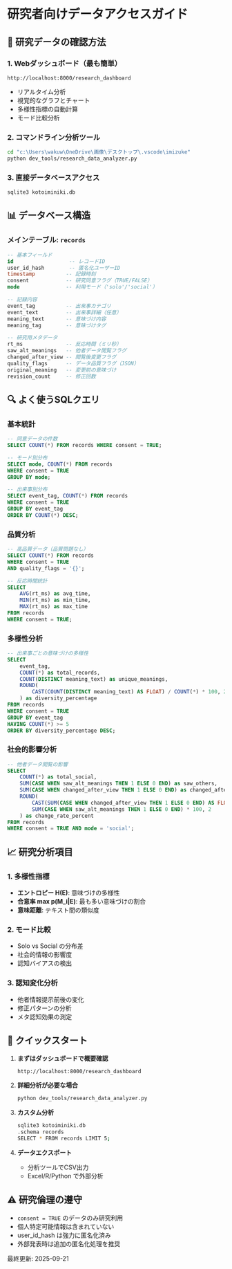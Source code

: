 # 研究者向けデータアクセスガイド

## 🔬 研究データの確認方法

### 1. **Webダッシュボード（最も簡単）**
```
http://localhost:8000/research_dashboard
```
- リアルタイム分析
- 視覚的なグラフとチャート
- 多様性指標の自動計算
- モード比較分析

### 2. **コマンドライン分析ツール**
```bash
cd "c:\Users\wakuw\OneDrive\画像\デスクトップ\.vscode\imizuke"
python dev_tools/research_data_analyzer.py
```

### 3. **直接データベースアクセス**
```bash
sqlite3 kotoiminiki.db
```

## 📊 データベース構造

### メインテーブル: `records`
```sql
-- 基本フィールド
id                  -- レコードID
user_id_hash        -- 匿名化ユーザーID
timestamp          -- 記録時刻
consent            -- 研究同意フラグ（TRUE/FALSE）
mode               -- 利用モード（'solo'/'social'）

-- 記録内容
event_tag          -- 出来事カテゴリ
event_text         -- 出来事詳細（任意）
meaning_text       -- 意味づけ内容
meaning_tag        -- 意味づけタグ

-- 研究用メタデータ
rt_ms              -- 反応時間（ミリ秒）
saw_alt_meanings   -- 他者データ閲覧フラグ
changed_after_view -- 閲覧後変更フラグ
quality_flags      -- データ品質フラグ（JSON）
original_meaning   -- 変更前の意味づけ
revision_count     -- 修正回数
```

## 🔍 よく使うSQLクエリ

### 基本統計
```sql
-- 同意データの件数
SELECT COUNT(*) FROM records WHERE consent = TRUE;

-- モード別分布
SELECT mode, COUNT(*) FROM records 
WHERE consent = TRUE 
GROUP BY mode;

-- 出来事別分布
SELECT event_tag, COUNT(*) FROM records 
WHERE consent = TRUE 
GROUP BY event_tag 
ORDER BY COUNT(*) DESC;
```

### 品質分析
```sql
-- 高品質データ（品質問題なし）
SELECT COUNT(*) FROM records 
WHERE consent = TRUE 
AND quality_flags = '{}';

-- 反応時間統計
SELECT 
    AVG(rt_ms) as avg_time,
    MIN(rt_ms) as min_time,
    MAX(rt_ms) as max_time
FROM records 
WHERE consent = TRUE;
```

### 多様性分析
```sql
-- 出来事ごとの意味づけの多様性
SELECT 
    event_tag,
    COUNT(*) as total_records,
    COUNT(DISTINCT meaning_text) as unique_meanings,
    ROUND(
        CAST(COUNT(DISTINCT meaning_text) AS FLOAT) / COUNT(*) * 100, 2
    ) as diversity_percentage
FROM records 
WHERE consent = TRUE 
GROUP BY event_tag
HAVING COUNT(*) >= 5
ORDER BY diversity_percentage DESC;
```

### 社会的影響分析
```sql
-- 他者データ閲覧の影響
SELECT 
    COUNT(*) as total_social,
    SUM(CASE WHEN saw_alt_meanings THEN 1 ELSE 0 END) as saw_others,
    SUM(CASE WHEN changed_after_view THEN 1 ELSE 0 END) as changed_after,
    ROUND(
        CAST(SUM(CASE WHEN changed_after_view THEN 1 ELSE 0 END) AS FLOAT) /
        SUM(CASE WHEN saw_alt_meanings THEN 1 ELSE 0 END) * 100, 2
    ) as change_rate_percent
FROM records 
WHERE consent = TRUE AND mode = 'social';
```

## 📈 研究分析項目

### 1. 多様性指標
- **エントロピー H(E)**: 意味づけの多様性
- **合意率 max p(M_i|E)**: 最も多い意味づけの割合
- **意味距離**: テキスト間の類似度

### 2. モード比較
- Solo vs Social の分布差
- 社会的情報の影響度
- 認知バイアスの検出

### 3. 認知変化分析
- 他者情報提示前後の変化
- 修正パターンの分析
- メタ認知効果の測定

## 🚀 クイックスタート

1. **まずはダッシュボードで概要確認**
   ```
   http://localhost:8000/research_dashboard
   ```

2. **詳細分析が必要な場合**
   ```bash
   python dev_tools/research_data_analyzer.py
   ```

3. **カスタム分析**
   ```bash
   sqlite3 kotoiminiki.db
   .schema records
   SELECT * FROM records LIMIT 5;
   ```

4. **データエクスポート**
   - 分析ツールでCSV出力
   - Excel/R/Python で外部分析

## ⚠️ 研究倫理の遵守

- `consent = TRUE` のデータのみ研究利用
- 個人特定可能情報は含まれていない
- user_id_hash は強力に匿名化済み
- 外部発表時は追加の匿名化処理を推奨

最終更新: 2025-09-21